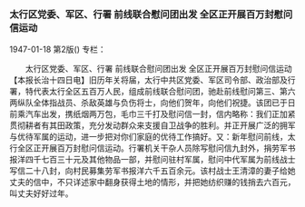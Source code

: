 ### 太行区党委、军区、行署  前线联合慰问团出发  全区正开展百万封慰问信运动

1947-01-18
第2版()
专栏：

　　太行区党委、军区、行署
    前线联合慰问团出发
    全区正开展百万封慰问信运动
    【本报长治十四日电】旧历年关将届，太行中共区党委、军区司令部、政治部及行署，特代表太行全区五百万人民，组成前线联合慰问团，驰赴前线慰问第三、第六两纵队全体指战员、杀敌英雄与负伤将士，向他们贺年，向他们祝捷。该团已于日前乘汽车出发，携纸烟两万包，毛巾三千打及慰问信一封，信内略称：我们正加紧贯彻耕者有其田政策，充分发动群众来支援自卫战争的胜利。并正开展广泛的拥军与优待军属的运动，进一步把对你们家庭的优待工作搞好。又：新年慰问前线，太行全区正开展百万封慰问信运动。行署机关干杂人员除写慰问信九封外，捐劳军书报洋四千七百三十元及其他物品一部，并慰问驻村军属，慰问中代军属为前线战士写信二十八封，向村民募集劳军书报洋六千五百余元。该村战士王清漳的妻子给她丈夫的信中，不只详述家中翻身获得土地的情形，并把她纺织赚的钱捎去六百元，叫丈夫好好过年。
